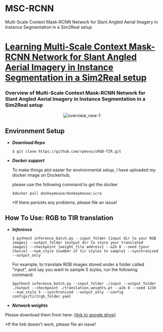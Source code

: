 # MSC-RCNN
Multi-Scale Context Mask-RCNN Network for Slant Angled Aerial Imagery in Instance Segmentation in a Sim2Real setup
# [Learning Multi-Scale Context Mask-RCNN Network for Slant Angled Aerial Imagery in Instance Segmentation in a Sim2Real setup](https://arxiv.org/pdf/)




### Overview of Multi-Scale Context Mask-RCNN Network for Slant Angled Aerial Imagery in Instance Segmentation in a Sim2Real setup



 <div align="center">
    
  ![overview_new-1](https://user-images.githubusercontent.com/91654037/192519743-d21b8957-176b-44c7-a138-22bbfc79fd7b.png)

 </div>

## Environment Setup

 - ***Download Repo***   
   ````shell
   $ git clone https://github.com/rpmsnu/sRGB-TIR.git
   ````
   
   
 - ***Docker support***   
   
   To make things alot easier for environmental setup, I have uploaded my docker image on Dockerhub,
   
   please use the following command to get the docker
   ````
   $docker pull donkeymouse/donkeymouse:icra
   ````
   *If there persists any problems, please file an issue!
   
   
## How To Use: RGB to TIR translation
 - ***Inference***  
   ````
   $ python3 inference_batch.py --input_folder {input dir to your RGB images} --output_folder {output dir to store your translated images} --checkpoint {weight_file address} --a2b 0 --seed {your choice} --num_style {number of tir styles to sample} --synchronized --output_only 
   ````
   
   For example, to translate RGB images stored under a folder called "input", and say you want to sample 5 styles, run the following command:
    ````
   $python3 inference_batch.py --input_folder ./input --output_folder ./output --checkpoint ./translation_weights.pt --a2b 0 --seed 1234 --num_style 5 --synchronized --output_only --config configs/tir2rgb_folder.yaml
    ````
   
- ***Network weights***

Please download them from here: [{link to google drive}](https://drive.google.com/file/d/1px5BfenEGXZL_J6EsPwFImai6wfmcrnq/view?usp=sharing)

*If the link doesn't work, please file an issue!
